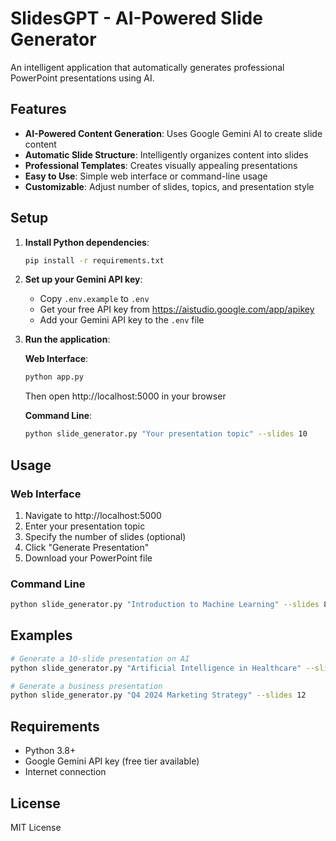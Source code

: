 # SlidesGPT - AI-Powered Slide Generator

An intelligent application that automatically generates professional PowerPoint presentations using AI.

## Features

- **AI-Powered Content Generation**: Uses Google Gemini AI to create slide content
- **Automatic Slide Structure**: Intelligently organizes content into slides
- **Professional Templates**: Creates visually appealing presentations
- **Easy to Use**: Simple web interface or command-line usage
- **Customizable**: Adjust number of slides, topics, and presentation style

## Setup

1. **Install Python dependencies**:
   ```bash
   pip install -r requirements.txt
   ```

2. **Set up your Gemini API key**:
   - Copy `.env.example` to `.env`
   - Get your free API key from https://aistudio.google.com/app/apikey
   - Add your Gemini API key to the `.env` file

3. **Run the application**:
   
   **Web Interface**:
   ```bash
   python app.py
   ```
   Then open http://localhost:5000 in your browser

   **Command Line**:
   ```bash
   python slide_generator.py "Your presentation topic" --slides 10
   ```

## Usage

### Web Interface
1. Navigate to http://localhost:5000
2. Enter your presentation topic
3. Specify the number of slides (optional)
4. Click "Generate Presentation"
5. Download your PowerPoint file

### Command Line
```bash
python slide_generator.py "Introduction to Machine Learning" --slides 8 --output my_presentation.pptx
```

## Examples

```bash
# Generate a 10-slide presentation on AI
python slide_generator.py "Artificial Intelligence in Healthcare" --slides 10

# Generate a business presentation
python slide_generator.py "Q4 2024 Marketing Strategy" --slides 12
```

## Requirements

- Python 3.8+
- Google Gemini API key (free tier available)
- Internet connection

## License

MIT License
